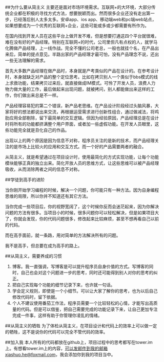 ##为什么要从简主义
主要还是面对市场环境需求。互联网+的大环境，大部分传统企业都在积极的寻找方式方法，想要脱颖而出。然而很多企业还没有走出第一步，已经落后别人太多太多。安卓app、ios app、移动端web和pc端web站点，如果想要成为一个优秀的互联网+企业，这些可能或多或少都需要有所作为。

在国内找到开发人员在这些平台上做开发不难，但是想要打通这四个平台就很难，难在没有好的产品经理。特别在互联网+的时代，公司里但凡有点权的人，就学马化腾做产品经理，上一线作战。完全不懂的公司老总，一般也就挂个名，在产品出来后，简单的提点意见。半路出家的产品经理才最可怕，没有产品理念不说，还出一些无法理解的需求。

首先大多数产品经理在做产品时，本身就是产考类似的产品在设计的。在参考设计时，本身就缺乏对产品的整个定位思考。比如在拷贝别人一个类似于bbs模式的线上求救功能，结果拷贝过来后，就直接做成IM模式。可怜了开发人员，浪费人力物力做大量的工作，最后做起来出现问题，就被拷问，别人都能做出来这样的工作，你们做出来总是不一样。

产品经理容易犯的第二个错误，新产品老思维。在产品设计阶段经过头脑风暴，大家将好的想法都说出来交流，再根据运营需求进行创新性组合，通过做减法，将鸡肋应用全部剔除，留下最简单的交互逻辑。但因为经验原因，产品经理总是在设计时将所有的功能都挤满整个用户界面，或者加一些虚假功能。在开发人员眼里，这些功能完全就是丑化自己的作品。

出现以上的两个原因是因为信息不对称，程序员关注的是新的技术，而产品经理关注的是市场上比较火的应用和交互方式。而一个好的产品需要两者的融合。

从简主义，就是希望通过在项目设计时，使用最简化的方式实现功能，让每个功能模块能够正真的独立出来。简化开放人员的思维方式，让这些思维可以被产品经理吸收，从而消除两者之间的信息不对称。

##学徒到高手的进阶

当你刚开始学习编程的时候，解决一个问题，你可能只有一种方法。因为自身编程思维的局限，所以你并不知道还有其它方法。

当你完成一些项目后，你的视野宽阔了，这个时候你反而会迷茫起来，因为你解决问题的方法有很多。当项目小的时候，很多问题你可以轻松解决，但是如果项目大了，你就会发现，你的代码问题很多，修改起来比较麻烦，甚至不想再看自己以前的代码。

而在高手面前，就一条路，用对简单的方法解决所有的问题。

我不是高手，但总要在成为高手的路上。

##从简主义，需要养成的习惯
1. 博客。我一直强调，写博客是可以提升程序员自身价值的方式。写博客的同时，自己也会对这个问题进一步的思考，同时还可能得到别人对你的思考的纠正。
2. 把自己实现每个功能的细节记录下来，也许就一句话。
3. 学会定义规则，即使是一个小细节。可以让大家了解你的思考，也为以后自己修改代码时，留下依据。
4. 个人不建议使用番茄工作法，程序员需要一个比较轻松的心情，才能写出高质量的代码。但是可以借鉴，把自己需要完成的功能记录下来，让自己更加专注完成一件事，这样有助于你管理你凌乱的情绪。

##从简主义的牺牲
为了体检从简主义，在项目设计和代码上的效率上可以做一定的牺牲，这不是说你的代码可以完全不管代码的效率。

##加入我
本人所有的代码都放在github上，项目过程中的思考都写在tower.im上。有想看tower.im上的内容，可以发邮件到我的邮箱xiashuo.he@foxmail.com，我会添加你到我的项目当中。